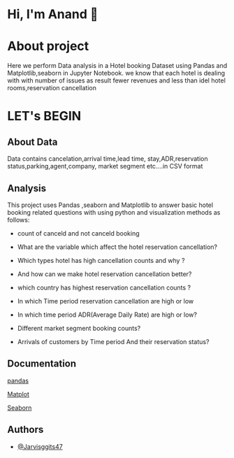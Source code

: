 
# Hi, I'm Anand  👋


# About project

Here we perform Data analysis in a Hotel booking  Dataset using Pandas and Matplotlib,seaborn in Jupyter Notebook.
we know that 
each hotel is dealing with with number of issues as result fewer revenues and less than idel hotel rooms,reservation cancellation
# LET's BEGIN

## About Data
Data contains cancelation,arrival time,lead time,
stay,ADR,reservation status,parking,agent,company,
market segment etc....in CSV format

## Analysis

This project uses Pandas ,seaborn and Matplotlib to answer basic hotel booking related questions with using python and visualization methods
as follows:

- count of canceld and not canceld booking
- What are the variable which affect the hotel reservation cancellation?

- Which types hotel has high cancellation counts 
and why ?

- And how can we make hotel reservation cancellation  better?

-  which country has highest reservation cancellation counts ?

- In which Time period reservation cancellation
are high or low
- In which time period ADR(Average Daily Rate) are high or low?
- Different market segment booking counts?
- Arrivals of customers by Time period And their 
reservation status?
## Documentation

[pandas](https://pandas.pydata.org/docs/)

[Matplot](https://matplotlib.org/stable/index.html)

[Seaborn](https://seaborn.pydata.org/)

## Authors

- [@Jarvisggits47](https://github.com/Jarvisggits47)

